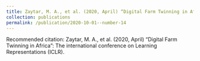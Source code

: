 ```yaml
---
title: Zaytar, M. A., et al. (2020, April) “Digital Farm Twinning in Africa”: The international conference on Learning Representations (ICLR).
collection: publications
permalink: /publication/2020-10-01--number-14
---
```


Recommended citation: Zaytar, M. A., et al. (2020, April) “Digital Farm Twinning in Africa”: The international conference on Learning Representations (ICLR).
